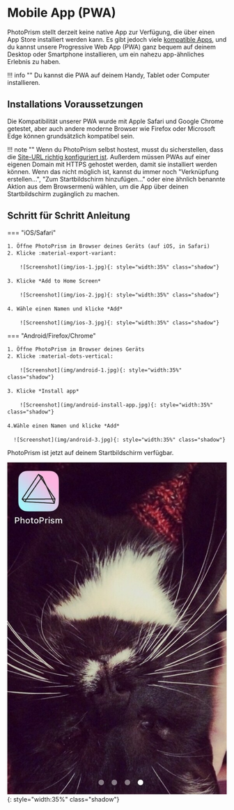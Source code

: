 # Mobile App (PWA) #

PhotoPrism stellt derzeit keine native App zur Verfügung, die über einen App Store installiert werden kann. Es gibt jedoch viele [kompatible Apps](https://www.photoprism.app/partners), und du kannst unsere Progressive Web App (PWA) ganz bequem auf deinem Desktop oder Smartphone installieren, um ein nahezu app-ähnliches Erlebnis zu haben.

!!! info ""
    Du kannst die PWA auf deinem Handy, Tablet oder Computer installieren.

## Installations Voraussetzungen

Die Kompatibilität unserer PWA wurde mit Apple Safari und Google Chrome getestet, aber auch andere moderne Browser wie Firefox oder Microsoft Edge können grundsätzlich kompatibel sein.

!!! note ""
    Wenn du PhotoPrism selbst hostest, musst du sicherstellen, dass die [Site-URL richtig konfiguriert ist](https://docs.photoprism.app/getting-started/config-options/#site-information). Außerdem müssen PWAs auf einer eigenen Domain mit HTTPS gehostet werden, damit sie installiert werden können. Wenn das nicht möglich ist, kannst du immer noch "Verknüpfung erstellen...", "Zum Startbildschirm hinzufügen..." oder eine ähnlich benannte Aktion aus dem Browsermenü wählen, um die App über deinen Startbildschirm zugänglich zu machen.

## Schritt für Schritt Anleitung
=== "iOS/Safari"

    1. Öffne PhotoPrism im Browser deines Geräts (auf iOS, in Safari)
    2. Klicke :material-export-variant:

        ![Screenshot](img/ios-1.jpg){: style="width:35%" class="shadow"}

    3. Klicke *Add to Home Screen*

        ![Screenshot](img/ios-2.jpg){: style="width:35%" class="shadow"}

    4. Wähle einen Namen und klicke *Add*

        ![Screenshot](img/ios-3.jpg){: style="width:35%" class="shadow"}

=== "Android/Firefox/Chrome"

    1. Öffne PhotoPrism im Browser deines Geräts
    2. Klicke :material-dots-vertical:

        ![Screenshot](img/android-1.jpg){: style="width:35%" class="shadow"} 

    3. Klicke *Install app*

        ![Screenshot](img/android-install-app.jpg){: style="width:35%" class="shadow"}

    4.Wähle einen Namen und klicke *Add*

      ![Screenshot](img/android-3.jpg){: style="width:35%" class="shadow"}


PhotoPrism ist jetzt auf deinem Startbildschirm verfügbar.

![Screenshot](img/ios-4.jpg){: style="width:35%" class="shadow"}
